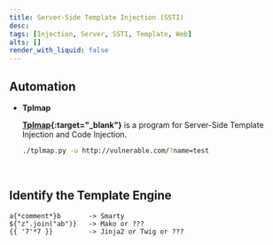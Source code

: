 ```yaml
---
title: Server-Side Template Injection (SSTI)
desc: 
tags: [Injection, Server, SSTI, Template, Web]
alts: []
render_with_liquid: false
---
```


## Automation

- **Tplmap**

    **[Tplmap](https://github.com/epinna/tplmap){:target="_blank"}** is a program for Server-Side Template Injection and Code Injection.

    ```sh
    ./tplmap.py -u http://vulnerable.com/?name=test
    ```

<br />

## Identify the Template Engine

```
a{*comment*}b       -> Smarty
${"z".join("ab")}   -> Mako or ???
{{ '7'*7 }}         -> Jinja2 or Twig or ???
```